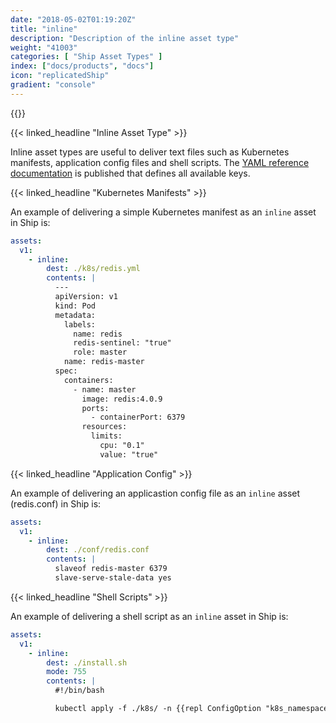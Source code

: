 ```yaml
---
date: "2018-05-02T01:19:20Z"
title: "inline"
description: "Description of the inline asset type"
weight: "41003"
categories: [ "Ship Asset Types" ]
index: ["docs/products", "docs"]
icon: "replicatedShip"
gradient: "console"
---
```


{{<legacynotice>}}

{{< linked_headline "Inline Asset Type" >}}

Inline asset types are useful to deliver text files such as Kubernetes manifests, application config files and shell scripts. The [YAML reference documentation](https://help.staging.replicated.com/api/ship-assets/inline/) is published that defines all available keys.

{{< linked_headline "Kubernetes Manifests" >}}

An example of delivering a simple Kubernetes manifest as an `inline` asset in Ship is:

```yaml
assets:
  v1:
    - inline:
        dest: ./k8s/redis.yml
        contents: |
          ---
          apiVersion: v1
          kind: Pod
          metadata:
            labels:
              name: redis
              redis-sentinel: "true"
              role: master
            name: redis-master
          spec:
            containers:
              - name: master
                image: redis:4.0.9
                ports:
                  - containerPort: 6379
                resources:
                  limits:
                    cpu: "0.1"
                    value: "true"
```

{{< linked_headline "Application Config" >}}

An example of delivering an applicastion config file as an `inline` asset (redis.conf) in Ship is:

```yaml
assets:
  v1:
    - inline:
        dest: ./conf/redis.conf
        contents: |
          slaveof redis-master 6379
          slave-serve-stale-data yes
```

{{< linked_headline "Shell Scripts" >}}

An example of delivering a shell script as an `inline` asset in Ship is:

```yaml
assets:
  v1:
    - inline:
        dest: ./install.sh
        mode: 755
        contents: |
          #!/bin/bash

          kubectl apply -f ./k8s/ -n {{repl ConfigOption "k8s_namespace"}}
```